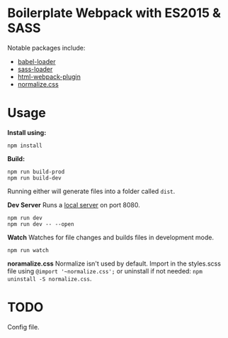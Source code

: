 # Boilerplate Webpack with ES2015 & SASS

Notable packages include:
- [babel-loader](https://github.com/babel/babel-loader)
- [sass-loader](https://github.com/webpack-contrib/sass-loader)
- [html-webpack-plugin](https://github.com/jantimon/html-webpack-plugin)
- [normalize.css](https://github.com/necolas/normalize.css)

# Usage

**Install using:**
```ssh
npm install
```

**Build:**

```ssh
npm run build-prod
npm run build-dev
```

Running either will generate files into a folder called `dist`.

**Dev Server**
Runs a [local server](https://webpack.js.org/configuration/dev-server) on port 8080.
```ssh
npm run dev
npm run dev -- --open
```

**Watch**
Watches for file changes and builds files in development mode.
```ssh
npm run watch
```

**noramalize.css**
Normalize isn't used by default. Import in the styles.scss file using `@import '~normalize.css';` or uninstall if not needed: `npm uninstall -S normalize.css`.

# TODO
Config file.